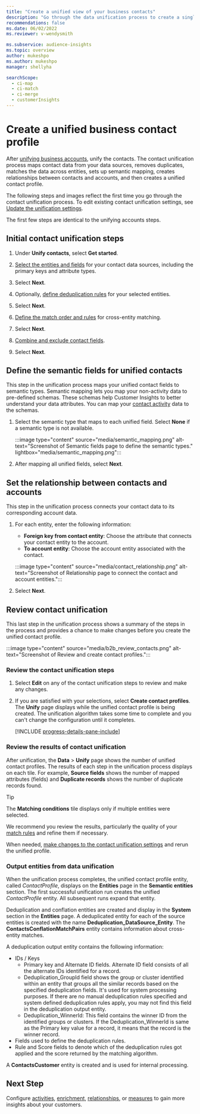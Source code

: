 ```yaml
---
title: "Create a unified view of your business contacts"
description: "Go through the data unification process to create a single master dataset of contacts."
recommendations: false
ms.date: 06/02/2022
ms.reviewer: v-wendysmith

ms.subservice: audience-insights
ms.topic: overview
author: mukeshpo
ms.author: mukeshpo
manager: shellyha

searchScope: 
  - ci-map
  - ci-match
  - ci-merge
  - customerInsights
---
```


# Create a unified business contact profile

After [unifying business accounts](map-entities.md), unify the contacts. The contact unification process maps contact data from your data sources, removes duplicates, matches the data across entities, sets up semantic mapping, creates relationships between contacts and accounts, and then creates a unified contact profile.

The following steps and images reflect the first time you go through the contact unification process. To edit existing contact unification settings, see [Update the unification settings](data-unification-update.md).

The first few steps are identical to the unifying accounts steps.

## Initial contact unification steps

1. Under **Unify contacts**, select **Get started**.

1. [Select the entities and fields](map-entities.md) for your contact data sources, including the primary keys and attribute types.

1. Select **Next**.

1. Optionally, [define deduplication rules](remove-duplicates.md) for your selected entities.

1. Select **Next**.

1. [Define the match order and rules](match-entities.md) for cross-entity matching.

1. Select **Next**.

1. [Combine and exclude contact fields](merge-entities.md).

1. Select **Next**.

## Define the semantic fields for unified contacts

This step in the unification process maps your unified contact fields to semantic types. Semantic mapping lets you map your non-activity data to pre-defined schemas. These schemas help Customer Insights to better understand your data attributes. You can map your [contact activity](activities.md#define-a-contact-activity) data to the schemas.

1. Select the semantic type that maps to each unified field. Select **None** if a semantic type is not available.

   :::image type="content" source="media/semantic_mapping.png" alt-text="Screenshot of Semantic fields page to define the semantic types." lightbox="media/semantic_mapping.png":::

1. After mapping all unified fields, select **Next**.

## Set the relationship between contacts and accounts

This step in the unification process connects your contact data to its corresponding account data.

1. For each entity, enter the following information:

   - **Foreign key from contact entity**: Choose the attribute that connects your contact entity to the account.
   - **To account entity**: Choose the account entity associated with the contact.

   :::image type="content" source="media/contact_relationship.png" alt-text="Screenshot of Relationship page to connect the contact and account entities.":::

1. Select **Next**.

## Review contact unification

This last step in the unification process shows a summary of the steps in the process and provides a chance to make changes before you create the unified contact profile.

:::image type="content" source="media/b2b_review_contacts.png" alt-text="Screenshot of Review and create contact profiles.":::

### Review the contact unification steps

1. Select **Edit** on any of the contact unification steps to review and make any changes.

1. If you are satisfied with your selections, select **Create contact profiles**. The **Unify** page displays while the unified contact profile is being created. The unification algorithm takes some time to complete and you can't change the configuration until it completes.
  
   [!INCLUDE [progress-details-pane-include](includes/progress-details-pane.md)]

### Review the results of contact unification

After unification, the **Data** > **Unify** page shows the number of unified contact profiles. The results of each step in the unification process displays on each tile. For example, **Source fields** shows the number of mapped attributes (fields) and **Duplicate records** shows the number of duplicate records found.

> [!TIP]
> The **Matching conditions** tile displays only if multiple entities were selected.

We recommend you review the results, particularly the quality of your [match rules](data-unification-update.md#manage-match-rules) and refine them if necessary.

When needed, [make changes to the contact unification settings](data-unification-update.md) and rerun the unified profile.

### Output entities from data unification

When the unification process completes, the unified contact profile entity, called *ContactProfile*, displays on the **Entities** page in the **Semantic entities** section. The first successful unification run creates the unified *ContactProfile* entity. All subsequent runs expand that entity.

Deduplication and conflation entities are created and display in the **System** section in the **Entities** page. A deduplicated entity for each of the source entities is created with the name **Deduplication_DataSource_Entity**. The **ContactsConflationMatchPairs** entity contains information about cross-entity matches.

A deduplication output entity contains the following information:
- IDs / Keys
  - Primary key and Alternate ID fields. Alternate ID field consists of all the alternate IDs identified for a record.
  - Deduplication_GroupId field shows the group or cluster identified within an entity that groups all the similar records based on the specified deduplication fields. It's used for system processing purposes. If there are no manual deduplication rules specified and system defined deduplication rules apply, you may not find this field in the deduplication output entity.
  - Deduplication_WinnerId: This field contains the winner ID from the identified groups or clusters. If the Deduplication_WinnerId is same as the Primary key value for a record, it means that the record is the winner record.
- Fields used to define the deduplication rules.
- Rule and Score fields to denote which of the deduplication rules got applied and the score returned by the matching algorithm.

A **ContactsCustomer** entity is created and is used for internal processing.

## Next Step

Configure [activities](activities.md), [enrichment](enrichment-hub.md), [relationships](relationships.md), or [measures](measures.md) to gain more insights about your customers.
